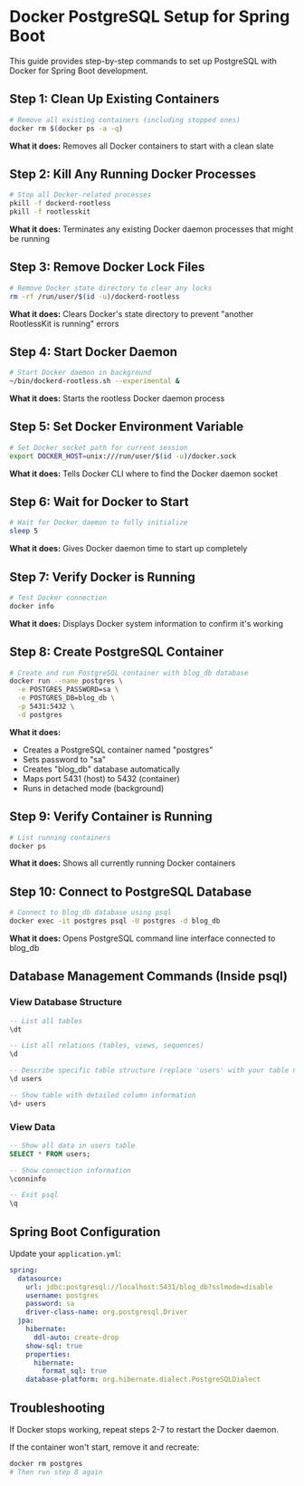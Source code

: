 # Docker PostgreSQL Setup for Spring Boot

This guide provides step-by-step commands to set up PostgreSQL with Docker for Spring Boot development.

## Step 1: Clean Up Existing Containers
```bash
# Remove all existing containers (including stopped ones)
docker rm $(docker ps -a -q)
```
**What it does:** Removes all Docker containers to start with a clean slate

## Step 2: Kill Any Running Docker Processes
```bash
# Stop all Docker-related processes
pkill -f dockerd-rootless
pkill -f rootlesskit
```
**What it does:** Terminates any existing Docker daemon processes that might be running

## Step 3: Remove Docker Lock Files
```bash
# Remove Docker state directory to clear any locks
rm -rf /run/user/$(id -u)/dockerd-rootless
```
**What it does:** Clears Docker's state directory to prevent "another RootlessKit is running" errors

## Step 4: Start Docker Daemon
```bash
# Start Docker daemon in background
~/bin/dockerd-rootless.sh --experimental &
```
**What it does:** Starts the rootless Docker daemon process

## Step 5: Set Docker Environment Variable
```bash
# Set Docker socket path for current session
export DOCKER_HOST=unix:///run/user/$(id -u)/docker.sock
```
**What it does:** Tells Docker CLI where to find the Docker daemon socket

## Step 6: Wait for Docker to Start
```bash
# Wait for Docker daemon to fully initialize
sleep 5
```
**What it does:** Gives Docker daemon time to start up completely

## Step 7: Verify Docker is Running
```bash
# Test Docker connection
docker info
```
**What it does:** Displays Docker system information to confirm it's working

## Step 8: Create PostgreSQL Container
```bash
# Create and run PostgreSQL container with blog_db database
docker run --name postgres \
  -e POSTGRES_PASSWORD=sa \
  -e POSTGRES_DB=blog_db \
  -p 5431:5432 \
  -d postgres
```
**What it does:** 
- Creates a PostgreSQL container named "postgres"
- Sets password to "sa"
- Creates "blog_db" database automatically
- Maps port 5431 (host) to 5432 (container)
- Runs in detached mode (background)

## Step 9: Verify Container is Running
```bash
# List running containers
docker ps
```
**What it does:** Shows all currently running Docker containers

## Step 10: Connect to PostgreSQL Database
```bash
# Connect to blog_db database using psql
docker exec -it postgres psql -U postgres -d blog_db
```
**What it does:** Opens PostgreSQL command line interface connected to blog_db

## Database Management Commands (Inside psql)

### View Database Structure
```sql
-- List all tables
\dt

-- List all relations (tables, views, sequences)
\d

-- Describe specific table structure (replace 'users' with your table name)
\d users

-- Show table with detailed column information
\d+ users
```

### View Data
```sql
-- Show all data in users table
SELECT * FROM users;

-- Show connection information
\conninfo

-- Exit psql
\q
```

## Spring Boot Configuration

Update your `application.yml`:
```yaml
spring:
  datasource:
    url: jdbc:postgresql://localhost:5431/blog_db?sslmode=disable
    username: postgres
    password: sa
    driver-class-name: org.postgresql.Driver
  jpa:
    hibernate:
      ddl-auto: create-drop
    show-sql: true
    properties:
      hibernate:
        format_sql: true
    database-platform: org.hibernate.dialect.PostgreSQLDialect
```

## Troubleshooting

If Docker stops working, repeat steps 2-7 to restart the Docker daemon.

If the container won't start, remove it and recreate:
```bash
docker rm postgres
# Then run step 8 again
```

